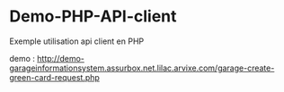 # Demo-PHP-API-client
Exemple utilisation api client en PHP

demo :
http://demo-garageinformationsystem.assurbox.net.lilac.arvixe.com/garage-create-green-card-request.php

